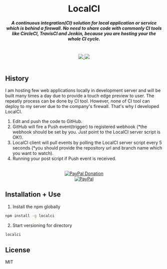 <h1 align="center">LocalCI</h1>

<h5 align="center">A continuous integration(CI) solution for local application or service which is behind a firewall. No need to share code with commonly CI tools like CircleCI, TravisCI and Jenkin, because you are hosting your the whole CI cycle.</h5>
<br />
<div align="center">
  <a href="https://github.com/ssmak/local-ci">
    <img src="https://img.shields.io/badge/version-v1.0.4-blueviolet.svg" />
  </a>
  <a href="https://www.npmjs.com/package/local-ci">
    <img src="https://img.shields.io/badge/env-nodejs-orange.svg" />
  </a>
</div>
<br />

## History
I am hosting few web applications locally in development server and will be built many times a day due to provide a touch edge preview to user. The repeatly process can be done by CI tool. However, none of CI tool can deploy to my server due to the company's firewall. That's why I developed LocalCI. <br />
1) Edit and push the code to GitHub.<br />
2) GitHub will fire a Push event(trigger) to registered webhook (*the webhook should be set by you. Just point to the LocalCI server script is OK!).<br />
3) LocalCI client will pull events by polling the LocalCI server script every 5 seconds (*you should provide the repository url and branch name which you want to watch).
4) Running your post script if Push event is received.
<br />
<div align="center">
  <a href="https://paypal.me/ssmak">
    <img src="https://img.shields.io/badge/Donate-PayPal-green.svg" alt="PayPal Donation" />
  </a>
  <br />
  <a href="https://paypal.me/ssmak">
    <img src="https://www.paypalobjects.com/webstatic/mktg/logo/AM_mc_vs_dc_ae.jpg" alt="PayPal" />
  </a>
</div>

## Installation + Use
1. Install the npm globally
``` bash
npm install -g localci
```

2. Start versioning for directory
```bash
localci
```

## License
MIT
